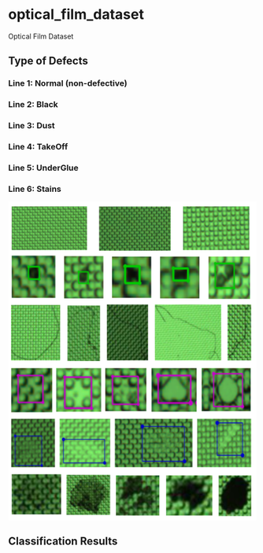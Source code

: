 # optical_film_dataset
Optical Film Dataset
<h2>Type of Defects</h2>
<h3>Line 1: Normal (non-defective)</h3>
<h3>Line 2: Black</h3>
<h3>Line 3: Dust</h3>
<h3>Line 4: TakeOff</h3>
<h3>Line 5: UnderGlue</h3>
<h3>Line 6: Stains </h3>
<img align="center" src="https://github.com/1106405114/optical_film_dataset/blob/main/img/defect_fix.png" width="528" height="648" />

<h2>Classification Results</h2>
